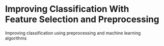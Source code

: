 # Improving Classification With Feature Selection and Preprocessing
Improving classification using preprocessing and machine learning algorithms
